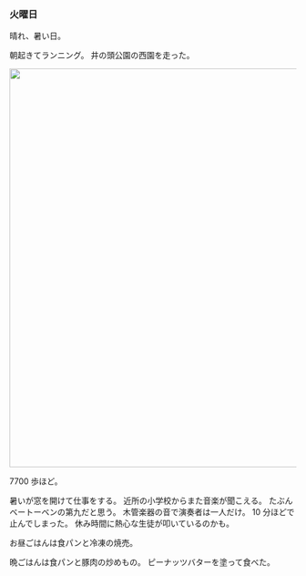 ### 火曜日

晴れ、暑い日。

朝起きてランニング。
井の頭公園の西園を走った。

<img src="https://i.imgur.com/jPw0i4o.jpg" width="700">

7700 歩ほど。

暑いが窓を開けて仕事をする。
近所の小学校からまた音楽が聞こえる。
たぶんベートーベンの第九だと思う。
木管楽器の音で演奏者は一人だけ。
10 分ほどで止んでしまった。
休み時間に熱心な生徒が叩いているのかも。

お昼ごはんは食パンと冷凍の焼売。

晩ごはんは食パンと豚肉の炒めもの。
ピーナッツバターを塗って食べた。
